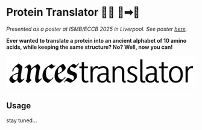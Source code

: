 # Protein Translator 🧬🧩 📃➡📜

*Presented as a poster at ISMB/ECCB 2025 in Liverpool. See poster [here](assets/poster.pdf).*

**Ever wanted to translate a protein into an ancient alphabet of 10 amino acids, while keeping the same structure? No? Well, now you can!**

![ancestranslator logo](assets/logo.png)

## Usage

stay tuned...
